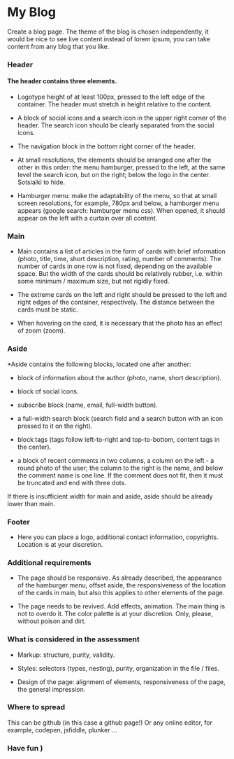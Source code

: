 # My Blog
Create a blog page. The theme of the blog is chosen independently, it would be nice to see live content instead of lorem ipsum, you can take content from any blog that you like.

### Header

#### The header contains three elements.

* Logotype height of at least 100px, pressed to the left edge of the container. The header must stretch in height relative to the content.

* A block of social icons and a search icon in the upper right corner of the header. The search icon should be clearly separated from the social icons.

* The navigation block in the bottom right corner of the header.

* At small resolutions, the elements should be arranged one after the other in this order: the menu hamburger, pressed to the left, at the same level the search icon, but on the right; below the logo in the center. Sotsialki to hide.

* Hamburger menu: make the adaptability of the menu, so that at small screen resolutions, for example, 780px and below, a hamburger menu appears (google search: hamburger menu css). When opened, it should appear on the left with a curtain over all content.

### Main

* Main contains a list of articles in the form of cards with brief information (photo, title, time, short description, rating, number of comments). The number of cards in one row is not fixed, depending on the available space. But the width of the cards should be relatively rubber, i.e. within some minimum / maximum size, but not rigidly fixed.

* The extreme cards on the left and right should be pressed to the left and right edges of the container, respectively. The distance between the cards must be static.

* When hovering on the card, it is necessary that the photo has an effect of zoom (zoom).

### Aside

*Aside contains the following blocks, located one after another:

* block of information about the author (photo, name, short description).

* block of social icons.

* subscribe block (name, email, full-width button).

* a full-width search block (search field and a search button with an icon pressed to it on the right).

* block tags (tags follow left-to-right and top-to-bottom, content tags in the center).

* a block of recent comments in two columns, a column on the left - a round photo of the user; the column to the right is the name, and below the comment name is one line. If the comment does not fit, then it must be truncated and end with three dots.

If there is insufficient width for main and aside, aside should be already lower than main.

### Footer

* Here you can place a logo, additional contact information, copyrights. Location is at your discretion.

### Additional requirements

* The page should be responsive. As already described, the appearance of the hamburger menu, offset aside, the responsiveness of the location of the cards in main, but also this applies to other elements of the page.

* The page needs to be revived. Add effects, animation. The main thing is not to overdo it. The color palette is at your discretion. Only, please, without poison and dirt.

### What is considered in the assessment

* Markup: structure, purity, validity.

* Styles: selectors (types, nesting), purity, organization in the file / files.

* Design of the page: alignment of elements, responsiveness of the page, the general impression.

### Where to spread

This can be github (in this case a github page!) Or any online editor, for example, codepen, jsfiddle, plunker ...

### Have fun )
